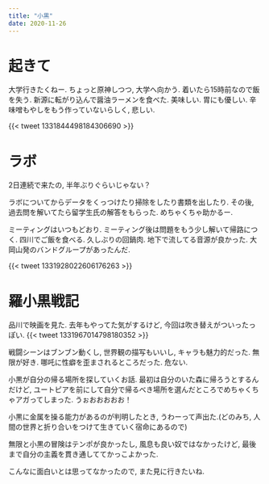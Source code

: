 ```yaml
---
title: "小黒"
date: 2020-11-26
---
```


# 起きて
大学行きたくねー. ちょっと原神しつつ, 大学へ向かう. 着いたら15時前なので飯を失う. 新源に転がり込んで醤油ラーメンを食べた. 美味しい. 胃にも優しい. 辛味噌もやしをもう作っていないらしく, 悲しい.

{{< tweet 1331844498184306690 >}}

# ラボ
2日連続で来たの, 半年ぶりぐらいじゃない？

ラボについてからデータをくっつけたり掃除をしたり書類を出したり. その後, 過去問を解いてたら留学生氏の解答をもらった. めちゃくちゃ助かるー.

ミーティングはいつもどおり. ミーティング後は問題をもう少し解いて帰路につく. 四川でご飯を食べる. 久しぶりの回鍋肉. 地下で流してる音源が良かった. 大岡山発のバンドグループがあったんだ.

{{< tweet 1331928022606176263 >}}

# 羅小黒戦記
品川で映画を見た. 去年もやってた気がするけど, 今回は吹き替えがついったっぽい.
{{< tweet 1331967014798180352 >}}

戦闘シーンはブンブン動くし, 世界観の描写もいいし, キャラも魅力的だった. 無限が好き. 哪吒に性癖を歪まされるところだった. 危ない.

小黒が自分の帰る場所を探していくお話. 最初は自分のいた森に帰ろうとするんだけど, ユートピアを前にして自分で帰るべき場所を選んだところでめちゃくちゃアガってしまった. うぉおおおおお！

小黒に金属を操る能力があるのが判明したとき, うわーって声出た.(どのみち, 人間の世界と折り合いをつけて生きていく宿命にあるので)

無限と小黒の冒険はテンポが良かったし, 風息も良い奴ではなかったけど, 最後まで自分の主義を貫き通しててかっこよかった.

こんなに面白いとは思ってなかったので, また見に行きたいね.